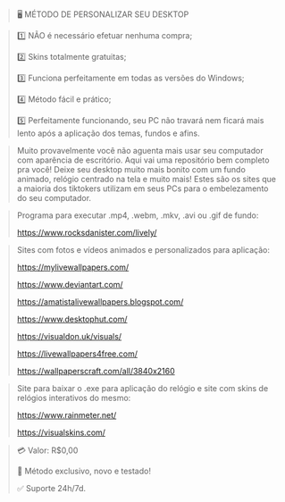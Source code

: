 > 🖥️ MÉTODO DE PERSONALIZAR SEU DESKTOP

> 1️⃣ NÃO é necessário efetuar nenhuma compra;
>
> 2️⃣ Skins totalmente gratuitas;
>
> 3️⃣ Funciona perfeitamente em todas as versões do Windows;
>
> 4️⃣ Método fácil e prático;
>
> 5️⃣ Perfeitamente funcionando, seu PC não travará nem ficará mais lento após a aplicação dos temas, fundos e afins.

> Muito provavelmente você não aguenta mais usar seu computador com aparência de escritório. Aqui vai uma repositório bem completo pra você! Deixe seu desktop muito mais bonito com um fundo animado, relógio centrado na tela e muito mais! Estes são os sites que a maioria dos tiktokers utilizam em seus PCs para o embelezamento do seu computador.

> Programa para executar .mp4, .webm, .mkv, .avi ou .gif de fundo:
>
> https://www.rocksdanister.com/lively/

> Sites com fotos e vídeos animados e personalizados para aplicação:
>
> https://mylivewallpapers.com/
> 
> https://www.deviantart.com/
> 
> https://amatistalivewallpapers.blogspot.com/
> 
> https://www.desktophut.com/
> 
> https://visualdon.uk/visuals/
> 
> https://livewallpapers4free.com/
> 
> https://wallpaperscraft.com/all/3840x2160

> Site para baixar o .exe para aplicação do relógio e site com skins de relógios interativos do mesmo:
> 
> https://www.rainmeter.net/
> 
> https://visualskins.com/

> 💳 Valor: R$0,00
> 
> 🌟 Método exclusivo, novo e testado!
> 
> ✅ Suporte 24h/7d.
